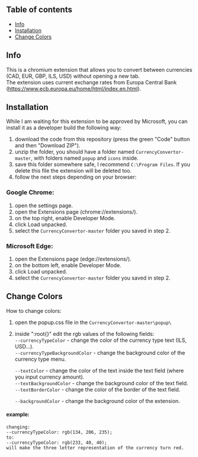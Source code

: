 
## Table of contents
* [Info](#info)
* [Installation](#installation)
* [Change Colors](#change-colors)

## Info
This is a chromium extension that allows you to convert between currencies (CAD, EUR, GBP, ILS, USD) without opening a new tab.  
The extension uses current exchange rates from Europa Central Bank (https://www.ecb.europa.eu/home/html/index.en.html).

## Installation
While I am waiting for this extension to be approved by Microsoft, you can install it as a developer build the following way:  
  
1. download the code from this repository (press the green "Code" button and then "Download ZIP").
2. unzip the folder, you should have a folder named `CurrencyConvertor-master`, with folders named `popup` and `icons` inside.
3. save this folder somewhere safe, I recommend `C:\Program Files`. If you delete this file the extension will be deleted too.
4. follow the next steps depending on your browser:
  
### Google Chrome:  
1. open the settings page.  
2. open the Extensions page (chrome://extensions/).  
3. on the top right, enable Developer Mode.  
4. click Load unpacked.  
5. select the `CurrencyConvertor-master` folder you saved in step 2.  
  
### Microsoft Edge:  
1. open the Extensions page (edge://extensions/).  
2. on the bottom left, enable Developer Mode.  
3. click Load unpacked.  
4. select the `CurrencyConvertor-master` folder you saved in step 2.  
  
## Change Colors
How to change colors:  
1. open the popup.css file in the `CurrencyConvertor-master\popup\`  
2. inside ":root{}" edit the rgb values of the following fields:  
    `--currencyTypeColor` - change the color of the currency type text (ILS, USD...).  
    `--currencyTypeBackgroundColor` - change the background color of the currency type menu.  

    `--textColor` - change the color of the text inside the text field (where you input currency amount).  
    `--textBackgroundColor` - change the background color of the text field.  
    `--textBorderColor` - change the color of the border of the text field.  

    `--backgroundColor` - change the background color of the extension.  
  
#### example:
    changing:  
    --currencyTypeColor: rgb(134, 206, 235);  
    to:  
    --currencyTypeColor: rgb(233, 40, 40);  
    will make the three letter representation of the currency turn red.

